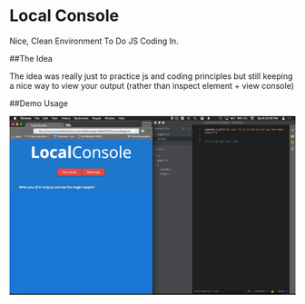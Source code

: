 # Local Console
Nice, Clean Environment To Do JS Coding In.

##The Idea

The idea was really just to practice js and coding principles but still keeping a nice way to view your output (rather than inspect element + view console)

##Demo Usage

<img src="https://github.com/ronakdev/localconsole/raw/master/demo/image.png" alt="demo usage" />
